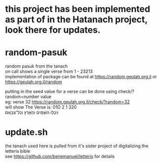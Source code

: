 # this project has been implemented as part of in the Hatanach project, look there for updates.

# random-pasuk
random pasuk from the tanach <br>
on call shows a single verse from 1 - 23213<br>
implementation of package can be found at https://random.geulah.org.il or https://geulah.org.il/random<br>

putting in the seed value for a verse can be done using check/?random=number value<br>
eg: verse 32 https://random.geulah.org.il/check/?random=32<br>
  will show The Verse is: 01O 2 1 320 <br>וַיְכֻלּ֛וּ הַשָּׁמַ֥יִם וְהָאָ֖רֶץ וְכָל־צְבָאָֽם׃
  
# update.sh
the tanach used here is pulled from it's sister project of digitalizing the letteris bible<br>
see https://github.com/benemanuel/letteris for details
